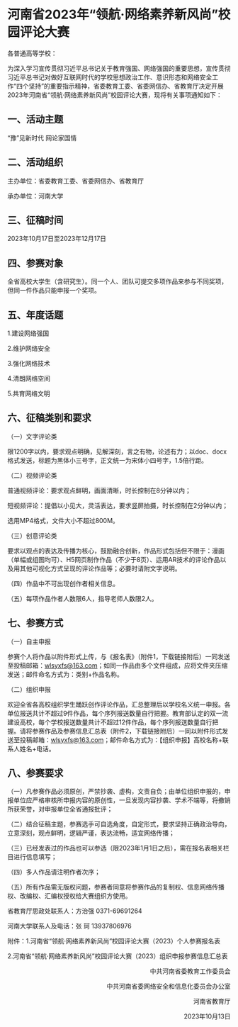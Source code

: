 # 河南省2023年“领航·网络素养新风尚”校园评论大赛

各普通高等学校：

为深入学习宣传贯彻习近平总书记关于教育强国、网络强国的重要思想，宣传贯彻习近平总书记对做好互联网时代的学校思想政治工作、意识形态和网络安全工作“四个坚持”的重要指示精神，省委教育工委、省委网信办、省教育厅决定开展2023年河南省“领航·网络素养新风尚”校园评论大赛，现将有关事项通知如下：

## 一、活动主题

“豫”见新时代 网论家国情

## 二、活动组织

主办单位：省委教育工委、省委网信办、省教育厅

承办单位：河南大学

## 三、征稿时间

2023年10月17日至2023年12月17日

## 四、参赛对象

全省高校大学生（含研究生）。同一个人、团队可提交多项作品来参与不同奖项，但同一件作品只能申报一个奖项。

## 五、年度话题

1.建设网络强国

2.维护网络安全

3.强化网络技术

4.清朗网络空间

5.共育网络文明

## 六、征稿类别和要求

（一）文字评论类

限1200字以内，要求观点明确，见解深刻，言之有物，论述有力；以doc、docx格式发送，标题为黑体小三号字，正文统一为宋体小四号字，1.5倍行距。

（二）视频评论类

普通视频评论：要求观点鲜明，画面清晰，时长控制在8分钟以内；

短视频评论：提倡以小见大，灵活表达，要求竖屏拍摄，时长控制在2分钟以内；

选用MP4格式，文件大小不超过800M。

（三）创意评论类

要求以观点的表达及传播为核心，鼓励融合创新，作品形式包括但不限于：漫画（单幅或组图均可）、H5网页制作作品（不少于8页）、运用AR技术的评论作品以及用其他可视化方式呈现的评论作品等；必要时请附文字说明。

（四）作品中不可出现创作者相关信息。

（五）每项作品作者人数限6人，指导老师人数限2人。

## 七、参赛方式

（一）自主申报

参赛个人将作品以附件形式上传，与《报名表》（附件1，下载链接附后）一同发送至投稿邮箱：wlsyxfs@163.com；如同一作品由多个文件组成，应将文件夹压缩发送；邮件命名方式为：类别+作品名称。

（二）组织申报

欢迎全省各高校组织学生踊跃创作评论作品，汇总整理后以学校名义统一申报。各单位报送共计不超过9件作品，每个序列报送数量自行把握。教育部认定的双一流建设高校，每个学校报送数量共计不超过12件作品，每个序列报送数量自行把握。请将参赛作品及参赛信息汇总表（附件2，下载链接附后）一同以附件形式发送至投稿邮箱：wlsyxfs@163.com；邮件命名方式为：【组织申报】高校名称+联系人姓名+电话。

## 八、参赛要求

（一）凡参赛作品必须原创，严禁抄袭、虚构，文责自负；由单位组织申报的，申报单位应严格审核所申报内容的原创性，一旦发现内容抄袭、学术不端等，将撤销所获荣誉，对申报单位全省通报批评；

（二）结合征稿主题，参赛选手可自选角度，自定形式，要求坚持正确政治导向，立意深刻，观点鲜明，逻辑严谨，表达流畅，适宜网络传播；

（三）已经发表过的作品也可以参选（限2023年1月1日之后），需在报名表相关栏目进行信息填写；

（四）多人作品请注明作者次序；

（五）所有作品需无版权问题，参赛者同意将参赛作品的复制权、信息网络传播权、改编权、汇编权授权给大赛组织方使用。

省教育厅思政处联系人：方治强 0371-69691264

河南大学联系人及电话：张 珂 13937806976

附件：1.河南省“领航·网络素养新风尚”校园评论大赛（2023）个人参赛报名表

2.河南省“领航·网络素养新风尚”校园评论大赛（2023）组织申报参赛信息汇总表

<p align = right>中共河南省委教育工作委员会</p>

<p align = right>中共河南省委网络安全和信息化委员会办公室</p>

<p align = right>河南省教育厅</p>

<p align = right>2023年10月13日</p>
